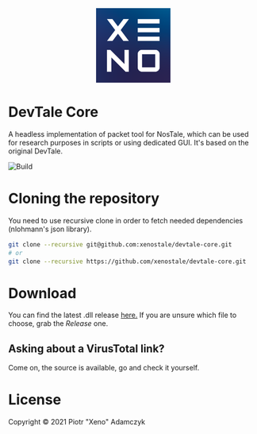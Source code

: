 <div align="center">
  <img src="/.github/xeno-bogo-nosafezone-4x.png?raw=true" alt="DevTale Core logo" title="DevTale Core" height="150" />
</div>

# DevTale Core

A headless implementation of packet tool for NosTale, which can be used for research purposes in scripts or using dedicated GUI. It's based on the original DevTale.

![Build](https://github.com/xenostale/devtale-core/workflows/Build/badge.svg)

# Cloning the repository

You need to use recursive clone in order to fetch needed dependencies (nlohmann's json library).

```bash
git clone --recursive git@github.com:xenostale/devtale-core.git
# or
git clone --recursive https://github.com/xenostale/devtale-core.git
```

# Download

You can find the latest .dll release [here.](https://github.com/xenostale/devtale-core/releases/latest) If you are unsure which file to choose, grab the _Release_ one.

## Asking about a VirusTotal link?

Come on, the source is available, go and check it yourself.

# License

Copyright &copy; 2021 Piotr "Xeno" Adamczyk

